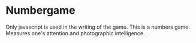 # Numbergame
Only javascript is used in the writing of the game.
This is a numbers game. 
Measures one's attention and photographic intelligence. 

